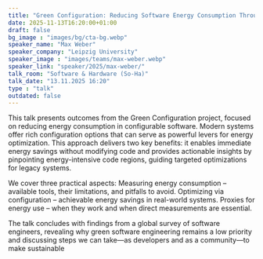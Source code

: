 ```yaml
---
title: "Green Configuration: Reducing Software Energy Consumption Through Configuration 🇬🇧"
date: 2025-11-13T16:20:00+01:00
draft: false
bg_image : "images/bg/cta-bg.webp"
speaker_name: "Max Weber"
speaker_company: "Leipzig University"
speaker_image : "images/teams/max-weber.webp"
speaker_link: "speaker/2025/max-weber/"
talk_room: "Software & Hardware (So-Ha)"
talk_date: "13.11.2025 16:20"
type : "talk"
outdated: false
---
```


This talk presents outcomes from the Green Configuration project, focused on reducing energy consumption in configurable software. Modern systems offer rich configuration options that can serve as powerful levers for energy optimization. This approach delivers two key benefits: it enables immediate energy savings without modifying code and provides actionable insights by pinpointing energy-intensive code regions, guiding targeted optimizations for legacy systems.

We cover three practical aspects:
Measuring energy consumption – available tools, their limitations, and pitfalls to avoid.
Optimizing via configuration – achievable energy savings in real-world systems.
Proxies for energy use – when they work and when direct measurements are essential.

The talk concludes with findings from a global survey of software engineers, revealing why green software engineering remains a low priority and discussing steps we can take—as developers and as a community—to make sustainable
